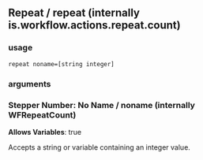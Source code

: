 
## Repeat / repeat (internally is.workflow.actions.repeat.count)


### usage
`repeat noname=[string integer]`

### arguments
### Stepper Number: No Name / noname (internally WFRepeatCount)
**Allows Variables**: true


Accepts a string 
or variable
containing an integer value.
